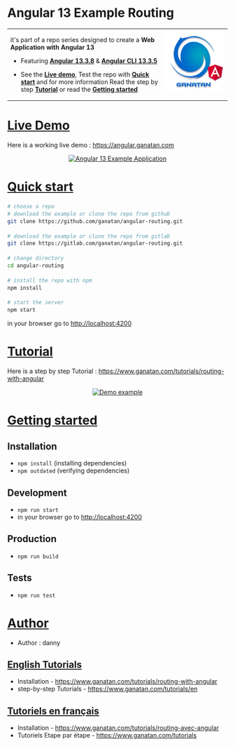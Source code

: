 # Angular 13 Example Routing

<table>
<tr>
<td>
  <a href="https://www.ganatan.com/en">
    <img src="./img/ganatan-about-github.png" align="right"
    alt="Ganatan Angular Example routing" width="140" height="140">
  </a>

it's part of a repo series designed to create a **Web Application with Angular 13**


* Featuring [**Angular 13.3.8**](https://github.com/angular/angular/releases) & [**Angular CLI 13.3.5**](https://github.com/angular/angular-cli/releases/)


* See the [**Live demo**](#live-demo), Test the repo with [**Quick start**](#quick-start) and for more information Read the step by step [**Tutorial**](#tutorial) or read the [**Getting started**](#getting-started)

</td>
</tr>
</table>

# [Live Demo](#live-demo)
Here is a working live demo :  https://angular.ganatan.com

<p align="center">
  <p align="center">
    <a href="https://angular.ganatan.com/">
      <img src="https://media.giphy.com/media/9BuBBLc7keCgRojp92/giphy.gif" alt="Angular 13 Example 
      Application"/>
    </a>
  </p>
</p>



# [Quick start](#quick-start)

```bash
# choose a repo
# download the example or clone the repo from github
git clone https://github.com/ganatan/angular-routing.git

# download the example or clone the repo from gitlab
git clone https://gitlab.com/ganatan/angular-routing.git

# change directory
cd angular-routing

# install the repo with npm
npm install

# start the server
npm start

```
in your browser go to [http://localhost:4200](http://localhost:4200) 


# [Tutorial](#quick-start)

Here is a step by step Tutorial :  https://www.ganatan.com/tutorials/routing-with-angular

<p align="center">
  <a href="https://www.ganatan.com/tutorials/routing-with-angular">
    <img src="https://api.ganatan.com/articles/img/tutorial-routing-avec-angular.png" alt="Demo example"/>
  </a>
</p>

# [Getting started](#getting-started)


## Installation
* `npm install` (installing dependencies)
* `npm outdated` (verifying dependencies)

## Development
* `npm run start`
* in your browser go to [http://localhost:4200](http://localhost:4200) 

## Production 
* `npm run build`

## Tests
* `npm run test`

# [Author](#author)
* Author  : danny

## [English Tutorials](#english-tutorials)
- Installation - https://www.ganatan.com/tutorials/routing-with-angular
- step-by-step Tutorials - https://www.ganatan.com/tutorials/en

## [Tutoriels en français](#french-tutorials)
- Installation - https://www.ganatan.com/tutorials/routing-avec-angular
- Tutoriels Etape par étape - https://www.ganatan.com/tutorials